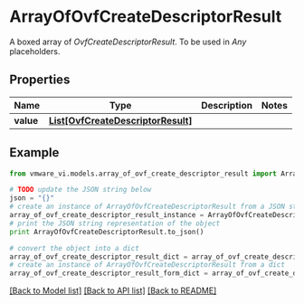 # ArrayOfOvfCreateDescriptorResult

A boxed array of *OvfCreateDescriptorResult*. To be used in *Any* placeholders. 

## Properties
Name | Type | Description | Notes
------------ | ------------- | ------------- | -------------
**value** | [**List[OvfCreateDescriptorResult]**](OvfCreateDescriptorResult.md) |  | 

## Example

```python
from vmware_vi.models.array_of_ovf_create_descriptor_result import ArrayOfOvfCreateDescriptorResult

# TODO update the JSON string below
json = "{}"
# create an instance of ArrayOfOvfCreateDescriptorResult from a JSON string
array_of_ovf_create_descriptor_result_instance = ArrayOfOvfCreateDescriptorResult.from_json(json)
# print the JSON string representation of the object
print ArrayOfOvfCreateDescriptorResult.to_json()

# convert the object into a dict
array_of_ovf_create_descriptor_result_dict = array_of_ovf_create_descriptor_result_instance.to_dict()
# create an instance of ArrayOfOvfCreateDescriptorResult from a dict
array_of_ovf_create_descriptor_result_form_dict = array_of_ovf_create_descriptor_result.from_dict(array_of_ovf_create_descriptor_result_dict)
```
[[Back to Model list]](../README.md#documentation-for-models) [[Back to API list]](../README.md#documentation-for-api-endpoints) [[Back to README]](../README.md)


